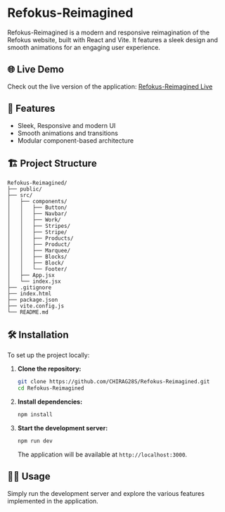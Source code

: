 # Refokus-Reimagined

Refokus-Reimagined is a modern and responsive reimagination of the Refokus website, built with React and Vite. It features a sleek design and smooth animations for an engaging user experience.

## 🌐 Live Demo

Check out the live version of the application: [Refokus-Reimagined Live](https://refokus-reimagined.vercel.app)

## 🚀 Features

- Sleek, Responsive and modern UI
- Smooth animations and transitions
- Modular component-based architecture

## 🏗️ Project Structure

```
Refokus-Reimagined/
├── public/
├── src/
│   ├── components/
│   │   ├── Button/
│   │   ├── Navbar/
│   │   ├── Work/
│   │   ├── Stripes/
│   │   ├── Stripe/
│   │   ├── Products/
│   │   ├── Product/
│   │   ├── Marquee/
│   │   ├── Blocks/
│   │   ├── Block/
│   │   └── Footer/
│   ├── App.jsx
│   └── index.jsx
├── .gitignore
├── index.html
├── package.json
├── vite.config.js
└── README.md
```

## 🛠️ Installation

To set up the project locally:

1. **Clone the repository:**

   ```bash
   git clone https://github.com/CHIRAG28S/Refokus-Reimagined.git
   cd Refokus-Reimagined
   ```

2. **Install dependencies:**

   ```bash
   npm install
   ```

3. **Start the development server:**

   ```bash
   npm run dev
   ```

   The application will be available at `http://localhost:3000`.

## 🧑‍💻 Usage

Simply run the development server and explore the various features implemented in the application.